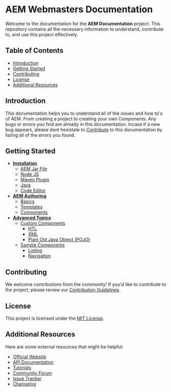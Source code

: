 # AEM Webmasters Documentation

Welcome to the documentation for the **AEM Documentation** project. This repository contains all the necessary information to understand, contribute to, and use this project effectively.

## Table of Contents

- [Introduction](#introduction)
- [Getting Started](#getting-started)
- [Contributing](#contributing)
- [License](#license)
- [Additional Resources](#additional-resources)

## Introduction

This documentation helps you to understand all of the issues and how to's of AEM. From creating a project to creating your own Components. Any bugs or errors you find are already in this documentation. Incase if a new bug appears, please dont hesistate to [Contribute](#contributing) to this documentation by listing all of the errors you found.

## Getting Started

- **[Installation](./aem-documentation/installation/installation.md)**
  - [AEM Jar File](./aem-documentation/installation/softwares/java-jar.md)
  - [Node JS](./aem-documentation/installation/softwares/nodejs.md)
  - [Maven Plugin](./aem-documentation/installation/softwares/maven.md)
  - [Java](./aem-documentation/installation/softwares/java.md)
  - [Code Editor](./aem-documentation/installation/softwares/code-editor.md)
- **[AEM Authoring](#)**
  - [Basics](#)
  - [Templates](#)
  - [Components](#)
- **[Advanced Topics](#)**
  - [Custom Components](#)
    - [HTL](#)
    - [XML](#)
    - [Plain Old Java Object (POJO)](#)
  - [Sample Components](#)
    - [Listing](#)
    - [Navigation](#)

## Contributing

We welcome contributions from the community! If you'd like to contribute to the project, please review our [Contribution Guidelines](./CONTRIBUTING.md).

## License

This project is licensed under the [MIT License](./LICENSE).

## Additional Resources

Here are some external resources that might be helpful:

- [Official Website](https://www.projectwebsite.com)
- [API Documentation](https://www.projectwebsite.com/api-docs)
- [Tutorials](https://www.projectwebsite.com/tutorials)
- [Community Forum](https://community.projectwebsite.com)
- [Issue Tracker](https://github.com/yourusername/projectname/issues)
- [Changelog](./CHANGELOG.md)
